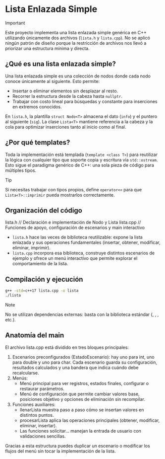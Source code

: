 
  # Lista Enlazada Simple

  > [!IMPORTANT]
  > Este proyecto implementa una lista enlazada simple genérica en C++ utilizando únicamente dos archivos (`lista.h` y `lista.cpp`). No se aplicó ningún patrón de diseño
  porque la restricción de archivos nos llevó a priorizar una estructura mínima y directa.

  ## ¿Qué es una lista enlazada simple?
  Una lista enlazada simple es una colección de nodos donde cada nodo conoce únicamente al siguiente. Esto permite:
  - Insertar o eliminar elementos sin desplazar al resto.
  - Recorrer la estructura desde la cabeza hasta `nullptr`.
  - Trabajar con costo lineal para búsquedas y constante para inserciones en extremos conocidos.

  En `lista.h`, la plantilla `struct Nodo<T>` almacena el dato (`info`) y el puntero al siguiente (`sig`). La clase `Lista<T>` mantiene referencia a la cabeza y la cola para
  optimizar inserciones tanto al inicio como al final.

  ## ¿Por qué templates?
  Toda la implementación está templada (`template <class T>`) para reutilizar la lógica con cualquier tipo que soporte copia y escritura vía `std::ostream`. Esto sigue el
  paradigma genérico de C++: una sola pieza de código para múltiples tipos.

  > [!TIP]
  > Si necesitas trabajar con tipos propios, define `operator<<` para que `Lista<T>::imprimir` pueda mostrarlos correctamente.

  ## Organización del código

  lista.h    // Declaración e implementación de Nodo<T> y Lista<T>
  lista.cpp  // Funciones de apoyo, configuración de escenarios y main interactivo


  - `lista.h` hace las veces de biblioteca reutilizable: expone la lista enlazada y sus operaciones fundamentales (insertar, obtener, modificar, eliminar, imprimir).
  - `lista.cpp` incorpora esa biblioteca, construye distintos escenarios de ejemplo y ofrece un menú interactivo que permite explorar el comportamiento de la lista.

  ## Compilación y ejecución
  ```bash
  g++ -std=c++17 lista.cpp -o lista
  ./lista
  ```
  > [!NOTE]
  > No se utilizan dependencias externas: basta con la biblioteca estándar (<array>, <iostream>, <sstream>, etc.).

  ## Anatomía del main

  El archivo lista.cpp está dividido en tres bloques principales:

  1. Escenarios preconfigurados (EstadoEscenario<T>): hay uno para int, uno para double y uno para char. Cada escenario guarda su configuración, resultados calculados y una
     bandera que indica cuándo debe recalcularse.
  2. Menús:
      - Menú principal para ver registros, estados finales, configurar o restaurar parámetros.
      - Menú de configuración que permite cambiar valores base, posiciones objetivo y opciones de eliminación sin recompilar.
  3. Funciones auxiliares:
      - llenarLista muestra paso a paso cómo se insertan valores en distintos puntos.
      - procesarLista aplica las operaciones principales (obtener, modificar, eliminar, insertar).
      - Las funciones solicitar... manejan la entrada de usuario con validaciones sencillas.

  Gracias a esta estructura puedes duplicar un escenario o modificar los flujos del menú sin tocar la implementación de la lista.
